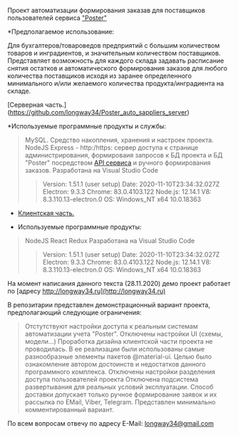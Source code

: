 Проект автоматизации формирования заказав для поставщиков пользователей сервиса ["Poster"](https://joinposter.com/)

*Предполагаемое использование:

Для бухгалтеров/товароведов предприятий с большим количеством товаров и инградиентов, и значительным количеством поставщиков. 
Представляет возможность для каждого склада задавать расписание снятия остатков и автоматического формирования заказов для любого количества поставщиков исходя из заранее определенного минимального и/или желаемого количества продукта/инградиента на складе.

[Серверная часть.] (https://github.com/longway34/Poster_auto_sappliers_server)

*Используемые программные продукты и службы:

>MySQL. Средство накопления, хранения и настроек проекта.
>NodeJS Express - http:/https: сервер доступа к странице администрирования, формироваия запросов к БД проекта и БД "Poster" посредством [API сервиса](https://dev.joinposter.com/docs/v3/start/index) и ручного формирования заказов.
> Разработана на Visual Studio Code 
>> Version: 1.51.1 (user setup)
>> Date: 2020-11-10T23:34:32.027Z
>> Electron: 9.3.3
>> Chrome: 83.0.4103.122
>> Node.js: 12.14.1
>> V8: 8.3.110.13-electron.0
>> OS: Windows_NT x64 10.0.18363

* [Клиентская часть.](https://github.com/longway34/Poster_auto_sappliers_client)

* Используемые программные продукты:
> NodeJS React Redux
> Разработана на Visual Studio Code 
>> Version: 1.51.1 (user setup)
>> Date: 2020-11-10T23:34:32.027Z
>> Electron: 9.3.3
>> Chrome: 83.0.4103.122
>> Node.js: 12.14.1
>> V8: 8.3.110.13-electron.0
>> OS: Windows_NT x64 10.0.18363

На момент написания данного текста (28.11.2020) демо проект работает по [адресу http://longway34.ru](http://longway34.ru)

В репозитарии представлен демонстрационный вариант проекта, предполагающий следующие ограничения:

> Отстутствуют настройки доступа к реальным системам автоматизации учета "Poster".
> Отключены настройки UI (схемы, модели...)
> Проработка дизайна клиентской части проекта не проводилась. В ее реализации были использованы самые разнообразные элементы пакетов @material-ui. Целью было ознакомление автором достоинств и недостатков данного программного комплекса.
> Отключены настройки разделения доступа пользователей проекта
> Отключена подсистема развертывания для реальных условий эксплуатации.
> Способ доставки допускает только ручное формирование заявок и их рассылка по EMail, Viber, Telegram.
> Представлен минимально комментированный вариант.

По всем вопросам отвечу по адресу E-Mail: [longway34@gmail.com](email://longway34@gmail.com)